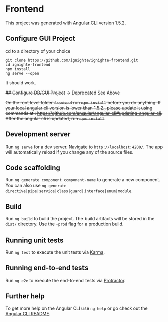 # Frontend

This project was generated with [Angular CLI](https://github.com/angular/angular-cli) version 1.5.2.

## Configure GUI Project

cd to a directory of your choice
```
git clone https://github.com/ignighte/ignighte-frontend.git
cd ignighte-frontend
npm install
ng serve --open
```
It should work.

~~## Configure DB/GUI Project~~ -> Deprecated See Above

~~On the root level folder `frontend` run `npm install` before you do anything. If your local angular cli version is lower than 1.5.2., please update it using commands at : https://github.com/angular/angular-cli#updating-angular-cli. After the angular cli is updated, run `npm install`~~


## Development server

Run `ng serve` for a dev server. Navigate to `http://localhost:4200/`. The app will automatically reload if you change any of the source files.

## Code scaffolding

Run `ng generate component component-name` to generate a new component. You can also use `ng generate directive|pipe|service|class|guard|interface|enum|module`.

## Build

Run `ng build` to build the project. The build artifacts will be stored in the `dist/` directory. Use the `-prod` flag for a production build.

## Running unit tests

Run `ng test` to execute the unit tests via [Karma](https://karma-runner.github.io).

## Running end-to-end tests

Run `ng e2e` to execute the end-to-end tests via [Protractor](http://www.protractortest.org/).

## Further help

To get more help on the Angular CLI use `ng help` or go check out the [Angular CLI README](https://github.com/angular/angular-cli/blob/master/README.md).
